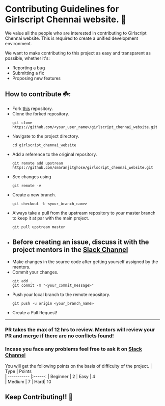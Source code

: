 # Contributing Guidelines for Girlscript Chennai website.  🚀

We value all the people who are interested in contributing to Girlscript Chennai website. This is required to create a unified development environment.

We want to make contributing to this project as easy and transparent as possible, whether it's:
* Reporting a bug
* Submitting a fix
* Proposing new features

## How to contribute ☘️:
*  Fork [this](https://github.com/smaranjitghose/girlscript_chennai_website.git) repository.
*  Clone the forked repository.
    ```
    git clone https://github.com/<your_user_name>/girlscript_chennai_website.git
    ```
* Navigate to the project directory.
    ```
    cd girlscript_chennai_website
    ```
* Add a reference to the original repository.
    ```
    git remote add upstream https://github.com/smaranjitghose/girlscript_chennai_website.git
    ```
* See changes using
    ```
    git remote -v
    ```
* Create a new branch.
    ```
    git checkout -b <your_branch_name>
    ```
* Always take a pull from the upstream repository to your master branch to keep it at par with the main project.
    ```
    git pull upstream master
    ```
*  ## Before creating an issue, discuss it with the project mentors in the [Slack Channel](https://gssoc20.slack.com)
* Make changes in the source code after getting yourself assigned by the mentors.
* Commit your changes.
    ```
    git add .
    git commit -m "<your_commit_message>"
    ```
* Push your local branch to the remote repository.
    ```
    git push -u origin <your_branch_name>
    ```
* Create a Pull Request!
***
###  PR takes the max of 12 hrs to review. Mentors will review your PR and merge if there are no conflicts found!

### Incase you face any problems feel free to ask it on [Slack Channel](https://gssoc20.slack.com)

You will get the following points on the basis of difficulty of the project. 
| Type        | Points          
| ----------- |:------:
|  Beginner     | 2 
|  Easy | 4      
|  Medium | 7
| Hard| 10



## Keep Contributing!!  👋 